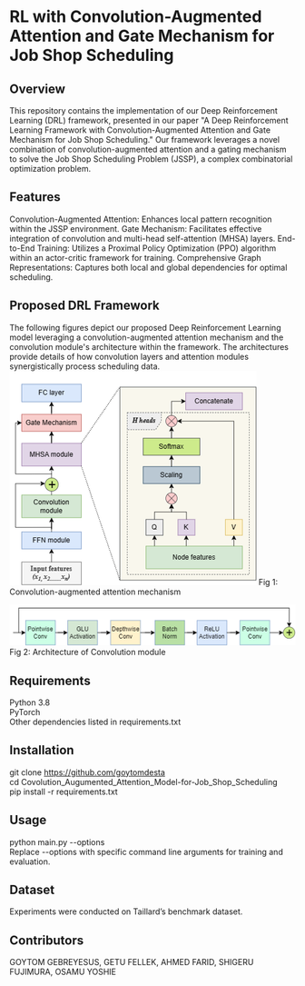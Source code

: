 # RL with Convolution-Augmented Attention and Gate Mechanism for Job Shop Scheduling
## Overview
This repository contains the implementation of our Deep Reinforcement Learning (DRL) framework, presented in our paper "A Deep Reinforcement Learning Framework with Convolution-Augmented Attention and Gate Mechanism for Job Shop Scheduling." Our framework leverages a novel combination of convolution-augmented attention and a gating mechanism to solve the Job Shop Scheduling Problem (JSSP), a complex combinatorial optimization problem.

## Features
Convolution-Augmented Attention: Enhances local pattern recognition within the JSSP environment.
Gate Mechanism: Facilitates effective integration of convolution and multi-head self-attention (MHSA) layers.
End-to-End Training: Utilizes a Proximal Policy Optimization (PPO) algorithm within an actor-critic framework for training.
Comprehensive Graph Representations: Captures both local and global dependencies for optimal scheduling.

## Proposed DRL Framework
The following figures depict our proposed Deep Reinforcement Learning model leveraging a convolution-augmented attention mechanism and the convolution module's architecture within the framework. The architectures provide details of how convolution layers and attention modules synergistically process scheduling data. 
![Screenshot](Images/Conv_Aug_Attn.png)
Fig 1: Convolution-augmented attention mechanism 

![Screenshot](Images/Conv_module.png)
Fig 2: Architecture of Convolution module

## Requirements
Python 3.8      
PyTorch      
Other dependencies listed in requirements.txt

## Installation
git clone https://github.com/goytomdesta     
cd Covolution_Augumented_Attention_Model-for-Job_Shop_Scheduling     
pip install -r requirements.txt

## Usage
python main.py --options     
Replace --options with specific command line arguments for training and evaluation.

## Dataset
Experiments were conducted on Taillard’s benchmark dataset. 

## Contributors
GOYTOM GEBREYESUS, GETU FELLEK, AHMED FARID, SHIGERU FUJIMURA, OSAMU YOSHIE
